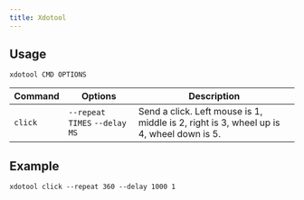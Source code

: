 ```yaml
---
title: Xdotool
---
```


## Usage

```shell
xdotool CMD OPTIONS
```

| Command | Options | Description |
| --- | --- | --- |
| `click` | `--repeat TIMES` `--delay MS` | Send a click. Left mouse is 1, middle is 2, right is 3, wheel up is 4, wheel down is 5. |

## Example

```shell
xdotool click --repeat 360 --delay 1000 1
```
